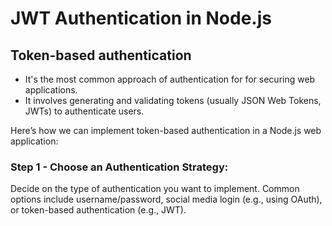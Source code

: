 # JWT Authentication in Node.js

## Token-based authentication

- It's the most common approach of authentication for for securing web applications.
- It involves generating and validating tokens (usually JSON Web Tokens, JWTs) to authenticate users.

Here’s how we can implement token-based authentication in a Node.js web application:

### Step 1 - Choose an Authentication Strategy:

Decide on the type of authentication you want to implement. Common options include username/password, social media login (e.g., using OAuth), or token-based authentication (e.g., JWT).
